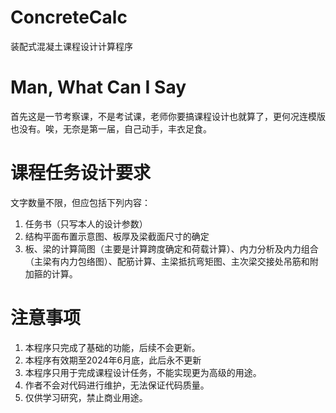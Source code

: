 # ConcreteCalc
装配式混凝土课程设计计算程序

# Man, What Can I Say
首先这是一节考察课，不是考试课，老师你要搞课程设计也就算了，更何况连模版也没有。唉，无奈是第一届，自己动手，丰衣足食。

# 课程任务设计要求

文字数量不限，但应包括下列内容：
1. 任务书（只写本人的设计参数）
2. 结构平面布置示意图、板厚及梁截面尺寸的确定
3. 板、梁的计算简图（主要是计算跨度确定和荷载计算）、内力分析及内力组合（主梁有内力包络图）、配筋计算、主梁抵抗弯矩图、主次梁交接处吊筋和附加箍的计算。

# 注意事项
1. 本程序只完成了基础的功能，后续不会更新。
2. 本程序有效期至2024年6月底，此后永不更新
3. 本程序只用于完成课程设计任务，不能实现更为高级的用途。
4. 作者不会对代码进行维护，无法保证代码质量。
5. 仅供学习研究，禁止商业用途。
